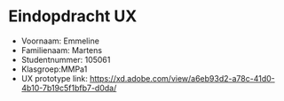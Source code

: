# Eindopdracht UX

- Voornaam: Emmeline
- Familienaam: Martens
- Studentnummer: 105061
- Klasgroep:MMPa1 
- UX prototype link: https://xd.adobe.com/view/a6eb93d2-a78c-41d0-4b10-7b19c5f1bfb7-d0da/
